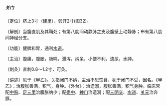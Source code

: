 ##### 关门

〔定位〕脐上3寸（[建里](https://www.gmzyjc.com/read/zjs/zjs3.2.1-0.1.1.3.10.md)），旁开2寸(图32)。

〔解剖〕当腹直肌及其鞘处；有第八肋间动静脉之支及腹壁上动静脉；布有第八肋间神经分支。

〔功能〕健脾和胃，通利[水道](https://www.gmzyjc.com/read/zjs/zjs3.1.1-3-0.1.3.3.28.md)。

〔主治〕腹痛，腹胀，肠鸣，泄泻，纳呆，小便不利，遗尿，水肿。

〔刺灸〕直刺0.8〜1.2寸，可灸。

〔讲述〕见于《甲乙》。关指闭门不纳，主治不思饮食，犹于闭门不受，因名。《甲乙》：治腹胀善满，积气，身肿。《外台》：治遗溺，腹胀善满，积气身肿。临床常配[中脘](https://www.gmzyjc.com/read/zjs/zjs3.2.1-0.1.1.3.11.md)、[足三里](https://www.gmzyjc.com/read/zjs/zjs3.1.1-3-0.1.3.3.36.md)治腹胀纳少；配[委中](https://www.gmzyjc.com/read/zjs/zjs3.1.7-8-0.0.1.3.40.md)、[神门](https://www.gmzyjc.com/read/zjs/zjs3.1.4-6-0.0.2.3.7.md)治遗溺；配[三阴交](https://www.gmzyjc.com/read/zjs/zjs3.1.4-6-0.0.1.3.6.md)、[水道](https://www.gmzyjc.com/read/zjs/zjs3.1.1-3-0.1.3.3.28.md)、[关元](https://www.gmzyjc.com/read/zjs/zjs3.2.1-0.1.1.3.4.md)治奔豚。
